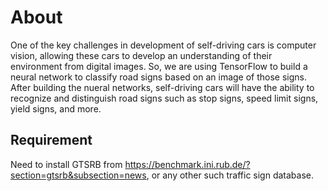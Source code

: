 # About
 One of the key challenges in development of self-driving cars is computer vision, allowing these cars to develop an understanding of their environment from digital images. So, we are using TensorFlow to build a neural network to classify road signs based on an image of those signs. After building the nueral networks, self-driving cars will have the ability to recognize and distinguish road signs such as stop signs, speed limit signs, yield signs, and more. 

 ## Requirement
 Need to install GTSRB from https://benchmark.ini.rub.de/?section=gtsrb&subsection=news, or any other such traffic sign database. 
